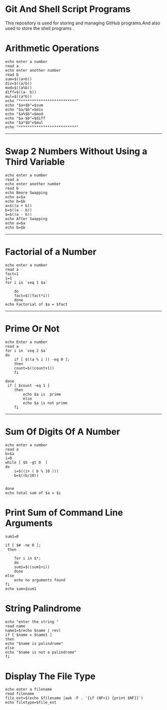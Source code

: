 # Git And Shell Script Programs
This repository is used for storing and managing GitHub programs.And also used to store the shell programs . 

 # Arithmetic Operations
```shell
echo enter a number
read a
echo enter another number
read b
sum=$((a+b))
div=$((a/b))
mod=$((a%b))
diff=$((a- b))
mul=$((a*b))
echo "**************************"
echo "$a+$b"=$sum
echo "$a/$b"=$div
echo "$a%$b"=$mod
echo "$a-$b"=$diff
echo "$a*$b"=$mul
echo "**************************"

```
*********************************************************
# Swap 2 Numbers Without Using a Third Variable
``` shell
echo enter a number
read a
echo enter another number
read b
echo Beore Swapping
echo a=$a
echo b=$b
a=$((a + b))
b=$((a - b))
a=$((a - b))
echo After Swapping
echo a=$a
echo b=$b
```
*******************************************************
# Factorial of a Number
``` shell
echo enter a number
read a
fact=1
i=1
for i in `seq 1 $a`

	do
	fact=$((fact*i))
	done
echo Factorial of $a = $fact
```
***********************************************************
# Prime Or Not 
``` shell
echo Enter a number
read a
for i in `seq 2 $a`
do
	if [ $((a % i )) -eq 0 ];
	then
	count=$((count+1))
	fi

done
 if [ $count -eq 1 ] 
	then
		echo $a is  prime
		else
		echo $a is not prime
	fi
```
***********************************************************
# Sum Of Digits Of A Number
```shell
echo enter a number
read a
b=$a
i=0
while [ $b -gt 0  ]
do
	i=$((i+ ( b % 10 )))
	b=$((b/10))

	
done
echo total sum of $a = $i

```
# Print Sum of Command Line Arguments
```shell
sum1=0

if [ $# -ne 0 ];
 then

	for i in $*;
	do
	sum1=$((sum1+i))
	done
else
	echo no arguments found
fi
echo sum=$sum1
```
# String Palindrome
```shell
echo "enter the string "
read name
name1=$(echo $name | rev)
if [ $name = $name1 ]
then
echo "$name is palindrome"
else
echo "$name is not a palindrome"
fi
```
# Display The File Type 
```shell
echo enter a filename
read filename
file_ext=$(echo $filename |awk -F . '{if (NF>1) {print $NF}}')
echo filetype=$file_ext
```
